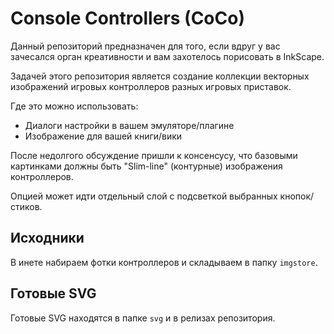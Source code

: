 # Console Controllers (CoCo)

Данный репозиторий предназначен для того, если вдруг у вас зачесался орган креативности и вам захотелось порисовать в InkScape.

Задачей этого репозитория является создание коллекции векторных изображений игровых контроллеров разных игровых приставок.

Где это можно использовать:
- Диалоги настройки в вашем эмуляторе/плагине
- Изображение для вашей книги/вики

После недолгого обсуждение пришли к консенсусу, что базовыми картинками должны быть "Slim-line" (контурные) изображения контроллеров.

Опцией может идти отдельный слой с подсветкой выбранных кнопок/стиков.

## Исходники

В инете набираем фотки контроллеров и складываем в папку `imgstore`.

## Готовые SVG

Готовые SVG находятся в папке `svg` и в релизах репозитория.
